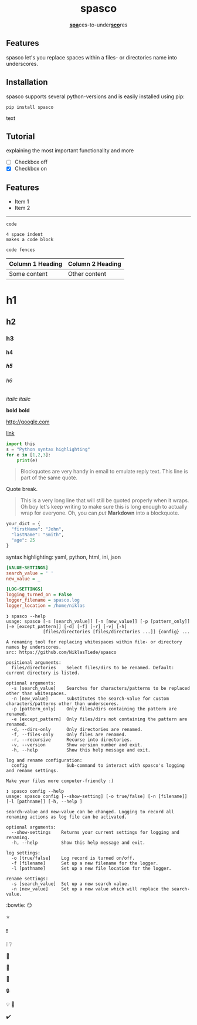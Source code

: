 <h1 align="center"> spasco </h1>

<p align="center">
    <b><ins>spa</ins></b>ces-to-under<b><ins>sco</ins></b>res
</p>



[comment]: <> (<p style="color:#FF0000">spa</p>)

[comment]: <> (<p style="color:#FF0000">sco</p>)

[comment]: <> (pypi, versions and link to pypi)
[comment]: <> ([![conda version]&#40;https://img.shields.io/&#41;]&#40;https://anaconda.org/&#41;    # https://shields.io/category/version)

[comment]: <> ([![platform]&#40;https://img.shields.io/&#41;]&#40;&#41;    # https://shields.io/category/platform-support)

[comment]: <> ([![license]&#40;https://img.shields.io/conda/&#41;]&#40;&#41;    # https://shields.io/category/license)


[comment]: <> ([![Travis CI]&#40;https://img.shields.io/&#41;]&#40;https://travis-ci.com/github/numpy/numpy&#41;     # https://shields.io/category/build)

[comment]: <> ([![codecov]&#40;https://img.shields.io/&#41;]&#40;https://codecov.io/&#41;    # https://shields.io/category/coverage)

[comment]: <> ([![codacy]&#40;https://img.shields.io/&#41;]&#40;&#41;    # https://shields.io/category/analysis)

[comment]: <> (![total lines]&#40;https://img.shields.io/&#41;    # https://shields.io/category/size)

[comment]: <> (![repo size]&#40;https://img.shields.io/&#41;    # https://shields.io/category/size)

Features
--------

spasco let's you replace spaces within a files- or directories name into underscores.

[comment]: <> (gif or animation which shows how spasco works)

Installation
------------

spasco supports several python-versions and is easily installed using pip:

``` {.sourceCode .bash}
pip install spasco
```

text

Tutorial
--------

explaining the most important functionality and more


- [ ] Checkbox off
- [x] Checkbox on

## Features

- Item 1
- Item 2

--------

`code`

    4 space indent
    makes a code block

```
code fences
```


| Column 1 Heading | Column 2 Heading |
| ---------------- | ---------------- |
| Some content     | Other content    |



# h1
## h2
### h3
#### h4
##### h5
###### h6



*italic*
_italic_

**bold**
__bold__

<http://google.com>

[link](http://google.com)



```python
import this
s = "Python syntax highlighting"
for e in [1,2,3]:
    print(e)
```

> Blockquotes are very handy in email to emulate reply text.
> This line is part of the same quote.

Quote break.

> This is a very long line that will still be quoted properly when it wraps. Oh boy let's keep writing to make sure this is long enough to actually wrap for everyone. Oh, you can *put* **Markdown** into a blockquote.


```python
your_dict = {
  "firstName": "John",
  "lastName": "Smith",
  "age": 25
}
```


syntax highlighting: yaml, python, html, ini, json

```ini
[VALUE-SETTINGS]
search_value = ' '
new_value = _

[LOG-SETTINGS]
logging_turned_on = False
logger_filename = spasco.log
logger_location = /home/niklas
```


```
❯ spasco --help
usage: spasco [-s [search_value]] [-n [new_value]] [-p [pattern_only]] [-e [except_pattern]] [-d] [-f] [-r] [-v] [-h]
              [files/directories [files/directories ...]] {config} ...

A renaming tool for replacing whitespaces within file- or directory names by underscores.
src: https://github.com/NiklasTiede/spasco

positional arguments:
  files/directories    Select files/dirs to be renamed. Default: current directory is listed.

optional arguments:
  -s [search_value]    Searches for characters/patterns to be replaced other than whitespaces.
  -n [new_value]       substitutes the search-value for custom characters/patterns other than underscores.
  -p [pattern_only]    Only files/dirs containing the pattern are renamed.
  -e [except_pattern]  Only files/dirs not containing the pattern are renamed.
  -d, --dirs-only      Only directories are renamed.
  -f, --files-only     Only files are renamed.
  -r, --recursive      Recurse into directories.
  -v, --version        Show version number and exit.
  -h, --help           Show this help message and exit.

log and rename configuration:
  config               Sub-command to interact with spasco's logging and rename settings.

Make your files more computer-friendly :)
```

```
❯ spasco config --help
usage: spasco config [--show-setting] [-o true/false] [-n [filename]] [-l [pathname]] [-h, --help ]

search-value and new-value can be changed. Logging to record all renaming actions as log file can be activated.

optional arguments:
  --show-settings    Returns your current settings for logging and renaming.
  -h, --help         Show this help message and exit.

log settings:
  -o [true/false]    Log record is turned on/off.
  -f [filename]      Set up a new filename for the logger.
  -l [pathname]      Set up a new file location for the logger.

rename settings:
  -s [search_value]  Set up a new search value.
  -n [new_value]     Set up a new value which will replace the search-value.
```

:bowtie:
:smirk:

:star:

:exclamation:

:grey_exclamation:
:grey_question:


:whale:

:panda_face:


:key:


:lock:

:bulb:
:hammer:

:heavy_check_mark:









